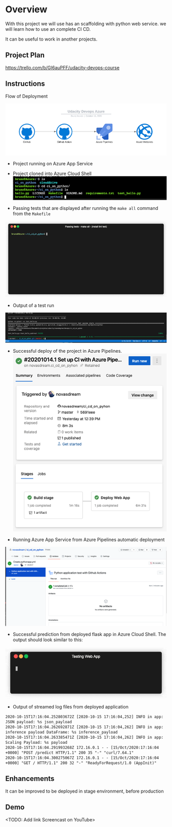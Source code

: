 # Overview

With this project we will use has an scaffolding with python web service.
we will learn how to use an complete CI CD. 

It can be useful to work in another projects.


## Project Plan
https://trello.com/b/GI6auPFF/udacity-devops-course


## Instructions

Flow of Deployment 


![Diagram of deployment](image/azure-devops-framework.png?raw=true "Diagram of deployment")

* Project running on Azure App Service

* Project cloned into Azure Cloud Shell
![All tests passed](image/azure-cloud-shell.png?raw=true "Test Passed")

* Passing tests that are displayed after running the `make all` command from the `Makefile`

![All tests passed](image/passing-tests-min.gif?raw=true "Test Passed")

* Output of a test run

![All tests passed](image/test-passed.png?raw=true "Test Passed")

* Successful deploy of the project in Azure Pipelines.
![Successful deploy](image/successful-deploy-azure-pipeline.png?raw=true "Successful deploy")

* Running Azure App Service from Azure Pipelines automatic deployment

![Completed with Success azure pipelines](image/azure-pipeline.png?raw=true "Completed with Success azure pipelines")

* Successful prediction from deployed flask app in Azure Cloud Shell.
The output should look similar to this:

![Output sample from an successful deployed prediction app](image/test-app-deployed-min.gif?raw=true "Output sample from an successful deployed prediction app")

* Output of streamed log files from deployed application
```
2020-10-15T17:16:04.252803672Z [2020-10-15 17:16:04,252] INFO in app: JSON payload: %s json_payload
2020-10-15T17:16:04.262692871Z [2020-10-15 17:16:04,262] INFO in app: inference payload DataFrame: %s inference_payload
2020-10-15T17:16:04.263385471Z [2020-10-15 17:16:04,262] INFO in app: Scaling Payload: %s payload
2020-10-15T17:16:04.291993268Z 172.16.0.1 - - [15/Oct/2020:17:16:04 +0000] "POST /predict HTTP/1.1" 200 35 "-" "curl/7.64.1"
2020-10-15T17:16:04.300275067Z 172.16.0.1 - - [15/Oct/2020:17:16:04 +0000] "GET / HTTP/1.1" 200 32 "-" "ReadyForRequest/1.0 (AppInit)"
```
> 

## Enhancements

It can be improved to be deployed in stage environment, before production

## Demo 

<TODO: Add link Screencast on YouTube>


